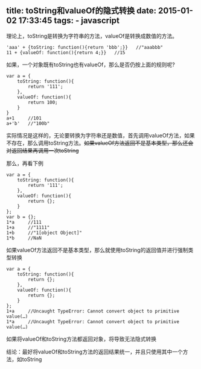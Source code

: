 title: toString和valueOf的隐式转换
date: 2015-01-02 17:33:45
tags:
    - javascript
---


理论上，toString是转换为字符串的方法，valueOf是转换成数值的方法。

```
'aaa' + {toString: function(){return 'bbb';}}   //"aaabbb"
11 + {valueOf: function(){return 4;}}   //15
```

如果，一个对象既有toString也有valueOf，那么是否仍按上面的规则呢?

```
var a = {
    toString: function(){
        return '111';
    },
    valueOf: function(){
        return 100;
    }
}
a+1     //101
a+'b'   //"100b"
```

实际情况是这样的，无论要转换为字符串还是数值，首先调用valueOf方法，如果不存在，那么调用toString方法。~~如果valueOf方法返回不是基本类型，那么还会对返回结果再调用一次toString~~

那么，再看下例

```
var a = {
    toString: function(){
        return '111';
    },
    valueOf: function(){
        return {};
    }
};
var b = {};
1*a     //111
1+a     //"1111"
1+b     //"1[object Object]"
1*b     //NaN
```

如果valueOf方法返回不是基本类型，那么就使用toString的返回值并进行强制类型转换

```
var a = {
    toString: function(){
        return {};
    },
    valueOf: function(){
        return {};
    }
};
1+a     //Uncaught TypeError: Cannot convert object to primitive value(…)
1*a     //Uncaught TypeError: Cannot convert object to primitive value(…)
```

如果将valueOf和toString方法都返回对象，将导致无法隐式转换

结论：最好将valueOf和toString方法的返回结果统一，并且只使用其中一个方法，如toString